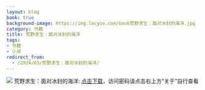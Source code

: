```yaml
---
layout: blog
book: true
background-image: https://img.locyoo.com/book荒野求生：面对冰封的海洋.jpg
category: 书籍
title: 荒野求生：面对冰封的海洋
tags:
- 书籍
- 小说
redirect_from:
  - /2024/03/荒野求生：面对冰封的海洋/
---
```

![](https://img.locyoo.com/book荒野求生：面对冰封的海洋.jpg)
荒野求生：面对冰封的海洋: <a name = "ref1" href="https://url18.ctfile.com/f/50983618-1418306477-6f5ea0?p=3619">点击下载</a>，访问密码请点击右上方“关于”自行查看